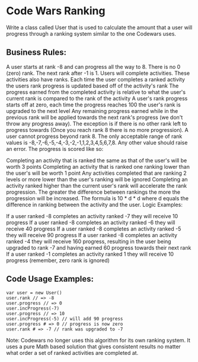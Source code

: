 # Code Wars Ranking

Write a class called User that is used to calculate the amount that a user will progress through a ranking system similar to the one Codewars uses.

## Business Rules:
A user starts at rank -8 and can progress all the way to 8.
There is no 0 (zero) rank. The next rank after -1 is 1.
Users will complete activities. These activities also have ranks.
Each time the user completes a ranked activity the users rank progress is updated based off of the activity's rank
The progress earned from the completed activity is relative to what the user's current rank is compared to the rank of the activity
A user's rank progress starts off at zero, each time the progress reaches 100 the user's rank is upgraded to the next level
Any remaining progress earned while in the previous rank will be applied towards the next rank's progress (we don't throw any progress away). The exception is if there is no other rank left to progress towards (Once you reach rank 8 there is no more progression).
A user cannot progress beyond rank 8.
The only acceptable range of rank values is -8,-7,-6,-5,-4,-3,-2,-1,1,2,3,4,5,6,7,8. Any other value should raise an error.
The progress is scored like so:

Completing an activity that is ranked the same as that of the user's will be worth 3 points
Completing an activity that is ranked one ranking lower than the user's will be worth 1 point
Any activities completed that are ranking 2 levels or more lower than the user's ranking will be ignored
Completing an activity ranked higher than the current user's rank will accelerate the rank progression. The greater the difference between rankings the more the progression will be increased. The formula is 10 * d * d where d equals the difference in ranking between the activity and the user.
Logic Examples:

If a user ranked -8 completes an activity ranked -7 they will receive 10 progress
If a user ranked -8 completes an activity ranked -6 they will receive 40 progress
If a user ranked -8 completes an activity ranked -5 they will receive 90 progress
If a user ranked -8 completes an activity ranked -4 they will receive 160 progress, resulting in the user being upgraded to rank -7 and having earned 60 progress towards their next rank
If a user ranked -1 completes an activity ranked 1 they will receive 10 progress (remember, zero rank is ignored)

## Code Usage Examples:

```
var user = new User()
user.rank // => -8
user.progress // => 0
user.incProgress(-7)
user.progress // => 10
user.incProgress(-5) // will add 90 progress
user.progress # => 0 // progress is now zero
user.rank # => -7 // rank was upgraded to -7
```

Note: Codewars no longer uses this algorithm for its own ranking system. It uses a pure Math based solution that gives consistent results no matter what order a set of ranked activities are completed at.